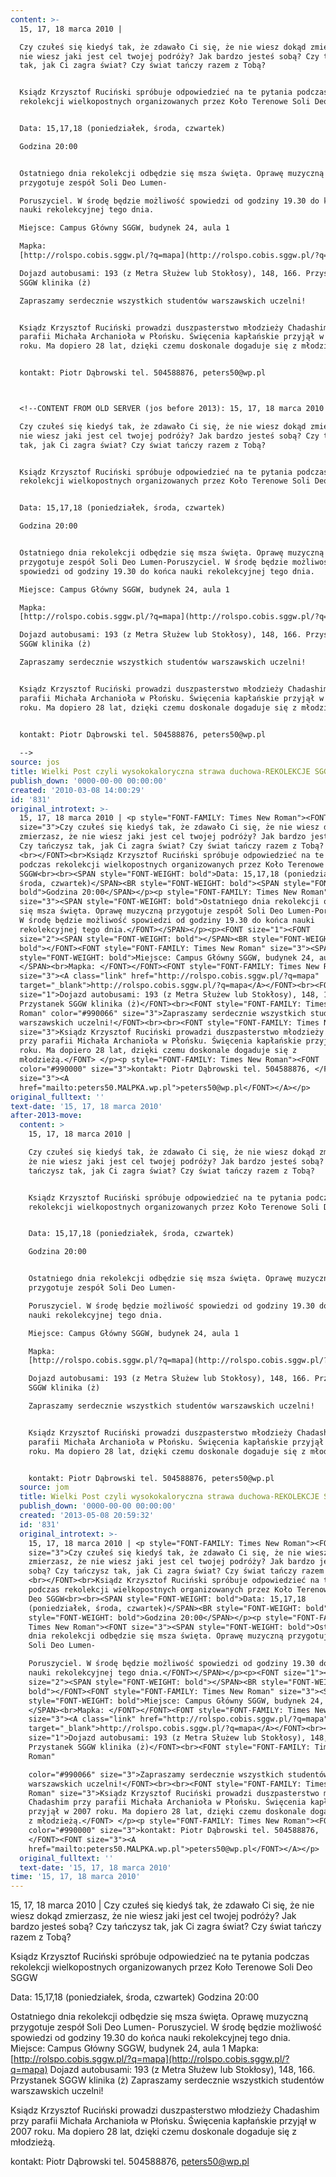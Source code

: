 ```yaml
---
content: >-
  15, 17, 18 marca 2010 | 

  Czy czułeś się kiedyś tak, że zdawało Ci się, że nie wiesz dokąd zmierzasz, że
  nie wiesz jaki jest cel twojej podróży? Jak bardzo jesteś sobą? Czy tańczysz
  tak, jak Ci zagra świat? Czy świat tańczy razem z Tobą? 


  Ksiądz Krzysztof Ruciński spróbuje odpowiedzieć na te pytania podczas
  rekolekcji wielkopostnych organizowanych przez Koło Terenowe Soli Deo SGGW


  Data: 15,17,18 (poniedziałek, środa, czwartek)

  Godzina 20:00


  Ostatniego dnia rekolekcji odbędzie się msza święta. Oprawę muzyczną
  przygotuje zespół Soli Deo Lumen-

  Poruszyciel. W środę będzie możliwość spowiedzi od godziny 19.30 do końca
  nauki rekolekcyjnej tego dnia.

  Miejsce: Campus Główny SGGW, budynek 24, aula 1 

  Mapka:
  [http://rolspo.cobis.sggw.pl/?q=mapa](http://rolspo.cobis.sggw.pl/?q=mapa)

  Dojazd autobusami: 193 (z Metra Służew lub Stokłosy), 148, 166. Przystanek
  SGGW klinika (ż)

  Zapraszamy serdecznie wszystkich studentów warszawskich uczelni!


  Ksiądz Krzysztof Ruciński prowadzi duszpasterstwo młodzieży Chadashim przy
  parafii Michała Archanioła w Płońsku. Święcenia kapłańskie przyjął w 2007
  roku. Ma dopiero 28 lat, dzięki czemu doskonale dogaduje się z młodzieżą. 


  kontakt: Piotr Dąbrowski tel. 504588876, peters50@wp.pl



  <!--CONTENT FROM OLD SERVER (jos before 2013): 15, 17, 18 marca 2010 | 

  Czy czułeś się kiedyś tak, że zdawało Ci się, że nie wiesz dokąd zmierzasz, że
  nie wiesz jaki jest cel twojej podróży? Jak bardzo jesteś sobą? Czy tańczysz
  tak, jak Ci zagra świat? Czy świat tańczy razem z Tobą? 


  Ksiądz Krzysztof Ruciński spróbuje odpowiedzieć na te pytania podczas
  rekolekcji wielkopostnych organizowanych przez Koło Terenowe Soli Deo SGGW


  Data: 15,17,18 (poniedziałek, środa, czwartek)

  Godzina 20:00


  Ostatniego dnia rekolekcji odbędzie się msza święta. Oprawę muzyczną
  przygotuje zespół Soli Deo Lumen-Poruszyciel. W środę będzie możliwość
  spowiedzi od godziny 19.30 do końca nauki rekolekcyjnej tego dnia.

  Miejsce: Campus Główny SGGW, budynek 24, aula 1 

  Mapka:
  [http://rolspo.cobis.sggw.pl/?q=mapa](http://rolspo.cobis.sggw.pl/?q=mapa)

  Dojazd autobusami: 193 (z Metra Służew lub Stokłosy), 148, 166. Przystanek
  SGGW klinika (ż)

  Zapraszamy serdecznie wszystkich studentów warszawskich uczelni!


  Ksiądz Krzysztof Ruciński prowadzi duszpasterstwo młodzieży Chadashim przy
  parafii Michała Archanioła w Płońsku. Święcenia kapłańskie przyjął w 2007
  roku. Ma dopiero 28 lat, dzięki czemu doskonale dogaduje się z młodzieżą. 


  kontakt: Piotr Dąbrowski tel. 504588876, peters50@wp.pl
                    
  -->
source: jos
title: Wielki Post czyli wysokokaloryczna strawa duchowa-REKOLEKCJE SGGW
publish_down: '0000-00-00 00:00:00'
created: '2010-03-08 14:00:29'
id: '831'
original_introtext: >-
  15, 17, 18 marca 2010 | <p style="FONT-FAMILY: Times New Roman"><FONT
  size="3">Czy czułeś się kiedyś tak, że zdawało Ci się, że nie wiesz dokąd
  zmierzasz, że nie wiesz jaki jest cel twojej podróży? Jak bardzo jesteś sobą?
  Czy tańczysz tak, jak Ci zagra świat? Czy świat tańczy razem z Tobą?
  <br></FONT><br>Ksiądz Krzysztof Ruciński spróbuje odpowiedzieć na te pytania
  podczas rekolekcji wielkopostnych organizowanych przez Koło Terenowe Soli Deo
  SGGW<br><br><SPAN style="FONT-WEIGHT: bold">Data: 15,17,18 (poniedziałek,
  środa, czwartek)</SPAN><BR style="FONT-WEIGHT: bold"><SPAN style="FONT-WEIGHT:
  bold">Godzina 20:00</SPAN></p><p style="FONT-FAMILY: Times New Roman"><FONT
  size="3"><SPAN style="FONT-WEIGHT: bold">Ostatniego dnia rekolekcji odbędzie
  się msza święta. Oprawę muzyczną przygotuje zespół Soli Deo Lumen-Poruszyciel.
  W środę będzie możliwość spowiedzi od godziny 19.30 do końca nauki
  rekolekcyjnej tego dnia.</FONT></SPAN></p><p><FONT size="1"><FONT
  size="2"><SPAN style="FONT-WEIGHT: bold"></SPAN><BR style="FONT-WEIGHT:
  bold"></FONT><FONT style="FONT-FAMILY: Times New Roman" size="3"><SPAN
  style="FONT-WEIGHT: bold">Miejsce: Campus Główny SGGW, budynek 24, aula 1
  </SPAN><br>Mapka: </FONT></FONT><FONT style="FONT-FAMILY: Times New Roman"
  size="3"><A class="link" href="http://rolspo.cobis.sggw.pl/?q=mapa"
  target="_blank">http://rolspo.cobis.sggw.pl/?q=mapa</A></FONT><br><FONT
  size="1">Dojazd autobusami: 193 (z Metra Służew lub Stokłosy), 148, 166.
  Przystanek SGGW klinika (ż)</FONT><br><FONT style="FONT-FAMILY: Times New
  Roman" color="#990066" size="3">Zapraszamy serdecznie wszystkich studentów
  warszawskich uczelni!</FONT><br><br><FONT style="FONT-FAMILY: Times New Roman"
  size="3">Ksiądz Krzysztof Ruciński prowadzi duszpasterstwo młodzieży Chadashim
  przy parafii Michała Archanioła w Płońsku. Święcenia kapłańskie przyjął w 2007
  roku. Ma dopiero 28 lat, dzięki czemu doskonale dogaduje się z
  młodzieżą.</FONT> </p><p style="FONT-FAMILY: Times New Roman"><FONT
  color="#990000" size="3">kontakt: Piotr Dąbrowski tel. 504588876, </FONT><FONT
  size="3"><A
  href="mailto:peters50.MALPKA.wp.pl">peters50@wp.pl</FONT></A></p>                  
original_fulltext: ''
text-date: '15, 17, 18 marca 2010'
after-2013-move:
  content: >
    15, 17, 18 marca 2010 | 

    Czy czułeś się kiedyś tak, że zdawało Ci się, że nie wiesz dokąd zmierzasz,
    że nie wiesz jaki jest cel twojej podróży? Jak bardzo jesteś sobą? Czy
    tańczysz tak, jak Ci zagra świat? Czy świat tańczy razem z Tobą? 


    Ksiądz Krzysztof Ruciński spróbuje odpowiedzieć na te pytania podczas
    rekolekcji wielkopostnych organizowanych przez Koło Terenowe Soli Deo SGGW


    Data: 15,17,18 (poniedziałek, środa, czwartek)

    Godzina 20:00


    Ostatniego dnia rekolekcji odbędzie się msza święta. Oprawę muzyczną
    przygotuje zespół Soli Deo Lumen-

    Poruszyciel. W środę będzie możliwość spowiedzi od godziny 19.30 do końca
    nauki rekolekcyjnej tego dnia.

    Miejsce: Campus Główny SGGW, budynek 24, aula 1 

    Mapka:
    [http://rolspo.cobis.sggw.pl/?q=mapa](http://rolspo.cobis.sggw.pl/?q=mapa)

    Dojazd autobusami: 193 (z Metra Służew lub Stokłosy), 148, 166. Przystanek
    SGGW klinika (ż)

    Zapraszamy serdecznie wszystkich studentów warszawskich uczelni!


    Ksiądz Krzysztof Ruciński prowadzi duszpasterstwo młodzieży Chadashim przy
    parafii Michała Archanioła w Płońsku. Święcenia kapłańskie przyjął w 2007
    roku. Ma dopiero 28 lat, dzięki czemu doskonale dogaduje się z młodzieżą. 


    kontakt: Piotr Dąbrowski tel. 504588876, peters50@wp.pl
  source: jom
  title: Wielki Post czyli wysokokaloryczna strawa duchowa-REKOLEKCJE SGGW
  publish_down: '0000-00-00 00:00:00'
  created: '2013-05-08 20:59:32'
  id: '831'
  original_introtext: >-
    15, 17, 18 marca 2010 | <p style="FONT-FAMILY: Times New Roman"><FONT
    size="3">Czy czułeś się kiedyś tak, że zdawało Ci się, że nie wiesz dokąd
    zmierzasz, że nie wiesz jaki jest cel twojej podróży? Jak bardzo jesteś
    sobą? Czy tańczysz tak, jak Ci zagra świat? Czy świat tańczy razem z Tobą?
    <br></FONT><br>Ksiądz Krzysztof Ruciński spróbuje odpowiedzieć na te pytania
    podczas rekolekcji wielkopostnych organizowanych przez Koło Terenowe Soli
    Deo SGGW<br><br><SPAN style="FONT-WEIGHT: bold">Data: 15,17,18
    (poniedziałek, środa, czwartek)</SPAN><BR style="FONT-WEIGHT: bold"><SPAN
    style="FONT-WEIGHT: bold">Godzina 20:00</SPAN></p><p style="FONT-FAMILY:
    Times New Roman"><FONT size="3"><SPAN style="FONT-WEIGHT: bold">Ostatniego
    dnia rekolekcji odbędzie się msza święta. Oprawę muzyczną przygotuje zespół
    Soli Deo Lumen-

    Poruszyciel. W środę będzie możliwość spowiedzi od godziny 19.30 do końca
    nauki rekolekcyjnej tego dnia.</FONT></SPAN></p><p><FONT size="1"><FONT
    size="2"><SPAN style="FONT-WEIGHT: bold"></SPAN><BR style="FONT-WEIGHT:
    bold"></FONT><FONT style="FONT-FAMILY: Times New Roman" size="3"><SPAN
    style="FONT-WEIGHT: bold">Miejsce: Campus Główny SGGW, budynek 24, aula 1
    </SPAN><br>Mapka: </FONT></FONT><FONT style="FONT-FAMILY: Times New Roman"
    size="3"><A class="link" href="http://rolspo.cobis.sggw.pl/?q=mapa"
    target="_blank">http://rolspo.cobis.sggw.pl/?q=mapa</A></FONT><br><FONT
    size="1">Dojazd autobusami: 193 (z Metra Służew lub Stokłosy), 148, 166.
    Przystanek SGGW klinika (ż)</FONT><br><FONT style="FONT-FAMILY: Times New
    Roman" 

    color="#990066" size="3">Zapraszamy serdecznie wszystkich studentów
    warszawskich uczelni!</FONT><br><br><FONT style="FONT-FAMILY: Times New
    Roman" size="3">Ksiądz Krzysztof Ruciński prowadzi duszpasterstwo młodzieży
    Chadashim przy parafii Michała Archanioła w Płońsku. Święcenia kapłańskie
    przyjął w 2007 roku. Ma dopiero 28 lat, dzięki czemu doskonale dogaduje się
    z młodzieżą.</FONT> </p><p style="FONT-FAMILY: Times New Roman"><FONT
    color="#990000" size="3">kontakt: Piotr Dąbrowski tel. 504588876,
    </FONT><FONT size="3"><A
    href="mailto:peters50.MALPKA.wp.pl">peters50@wp.pl</FONT></A></p>
  original_fulltext: ''
  text-date: '15, 17, 18 marca 2010'
time: '15, 17, 18 marca 2010'
---
```

15, 17, 18 marca 2010 | 
Czy czułeś się kiedyś tak, że zdawało Ci się, że nie wiesz dokąd zmierzasz, że nie wiesz jaki jest cel twojej podróży? Jak bardzo jesteś sobą? Czy tańczysz tak, jak Ci zagra świat? Czy świat tańczy razem z Tobą? 

Ksiądz Krzysztof Ruciński spróbuje odpowiedzieć na te pytania podczas rekolekcji wielkopostnych organizowanych przez Koło Terenowe Soli Deo SGGW

Data: 15,17,18 (poniedziałek, środa, czwartek)
Godzina 20:00

Ostatniego dnia rekolekcji odbędzie się msza święta. Oprawę muzyczną przygotuje zespół Soli Deo Lumen-
Poruszyciel. W środę będzie możliwość spowiedzi od godziny 19.30 do końca nauki rekolekcyjnej tego dnia.
Miejsce: Campus Główny SGGW, budynek 24, aula 1 
Mapka: [http://rolspo.cobis.sggw.pl/?q=mapa](http://rolspo.cobis.sggw.pl/?q=mapa)
Dojazd autobusami: 193 (z Metra Służew lub Stokłosy), 148, 166. Przystanek SGGW klinika (ż)
Zapraszamy serdecznie wszystkich studentów warszawskich uczelni!

Ksiądz Krzysztof Ruciński prowadzi duszpasterstwo młodzieży Chadashim przy parafii Michała Archanioła w Płońsku. Święcenia kapłańskie przyjął w 2007 roku. Ma dopiero 28 lat, dzięki czemu doskonale dogaduje się z młodzieżą. 

kontakt: Piotr Dąbrowski tel. 504588876, peters50@wp.pl


<!--CONTENT FROM OLD SERVER (jos before 2013): 15, 17, 18 marca 2010 | 
Czy czułeś się kiedyś tak, że zdawało Ci się, że nie wiesz dokąd zmierzasz, że nie wiesz jaki jest cel twojej podróży? Jak bardzo jesteś sobą? Czy tańczysz tak, jak Ci zagra świat? Czy świat tańczy razem z Tobą? 

Ksiądz Krzysztof Ruciński spróbuje odpowiedzieć na te pytania podczas rekolekcji wielkopostnych organizowanych przez Koło Terenowe Soli Deo SGGW

Data: 15,17,18 (poniedziałek, środa, czwartek)
Godzina 20:00

Ostatniego dnia rekolekcji odbędzie się msza święta. Oprawę muzyczną przygotuje zespół Soli Deo Lumen-Poruszyciel. W środę będzie możliwość spowiedzi od godziny 19.30 do końca nauki rekolekcyjnej tego dnia.
Miejsce: Campus Główny SGGW, budynek 24, aula 1 
Mapka: [http://rolspo.cobis.sggw.pl/?q=mapa](http://rolspo.cobis.sggw.pl/?q=mapa)
Dojazd autobusami: 193 (z Metra Służew lub Stokłosy), 148, 166. Przystanek SGGW klinika (ż)
Zapraszamy serdecznie wszystkich studentów warszawskich uczelni!

Ksiądz Krzysztof Ruciński prowadzi duszpasterstwo młodzieży Chadashim przy parafii Michała Archanioła w Płońsku. Święcenia kapłańskie przyjął w 2007 roku. Ma dopiero 28 lat, dzięki czemu doskonale dogaduje się z młodzieżą. 

kontakt: Piotr Dąbrowski tel. 504588876, peters50@wp.pl
                  
-->

<!--{{json:{"created_date":"2010-03-08 14:00:29","publish_down":"0000-00-00 00:00:00","id":"831"}}}-->